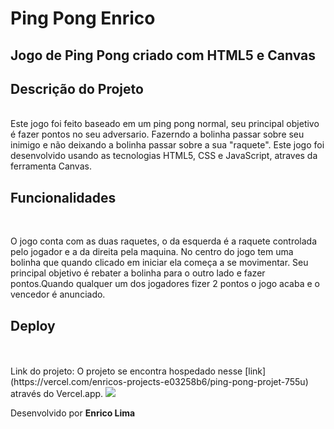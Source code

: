 # Ping Pong Enrico #

## Jogo de Ping Pong criado com HTML5 e Canvas ##

## Descrição do Projeto ##
<br>
Este jogo foi feito baseado em um ping pong normal, seu principal objetivo é fazer pontos no seu adversario.
Fazerndo a bolinha passar sobre seu inimigo e não deixando a bolinha passar sobre a sua "raquete".
Este jogo foi desenvolvido usando as tecnologias HTML5, CSS e JavaScript, atraves da ferramenta Canvas.

## Funcionalidades ##
<br>
<p>O jogo conta com as duas raquetes, o da esquerda é a raquete controlada pelo jogador e a da direita pela maquina. No centro do jogo tem uma bolinha que quando
clicado em iniciar ela começa a se movimentar.
Seu principal objetivo é rebater a bolinha para o outro lado e fazer pontos.Quando qualquer um dos jogadores fizer 2 pontos o jogo acaba e o vencedor é anunciado.</p>


## Deploy ##
<br>
<br>
Link do projeto: O projeto se encontra hospedado nesse [link](https://vercel.com/enricos-projects-e03258b6/ping-pong-projet-755u) através do Vercel.app.

<img src="assets/PING-PONG-03-10-2024 (1).png">


Desenvolvido por **Enrico Lima**
